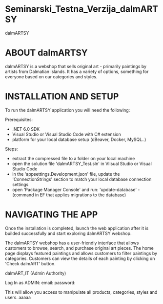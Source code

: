 # Seminarski_Testna_Verzija_dalmARTSY
dalmARTSY

ABOUT dalmARTSY
========================================================================================================================================
dalmARTSY is a webshop that sells original art - primarily paintings by artists from Dalmatian islands. It has a variety of options, something 
for everyone based on our categories and styles.

INSTALLATION AND SETUP
========================================================================================================================================

To run the dalmARTSY application you will need the following:

Prerequisites:
- .NET 6.0 SDK
- Visual Studio or Visual Studio Code with C# extension
- platform for your local database setup (dBeaver, Docker, MySQL..)

Steps:
- extract the compressed file to a folder on your local machine
- open the solution file 'dalmARTSY_Test.sln' in VIisual Studio or Visual Studio Code
- in the 'appsettings.Development.json' file, update the 'ConnectionStrings' section to match your local database connection settings
- open 'Package Manager Console' and run:
      'update-database' - (command in EF that applies migrations to the database)
      

NAVIGATING THE APP
========================================================================================================================================
Once the installation is completed, launch the web application after it is builded successfully and start exploring dalmARTSY webshop.

The dalmARTSY webshop has a user-friendly interface that allows customers to browse, search, and purchase original art pieces. The home page 
displays featured paintings and allows customers to filter paintings by categories. Customers can view the details of each painting by clicking 
on 'Check dalmART' button. 

dalmART_IT (Admin Authority)

Log In as ADMIN:
email:
password: 

This will allow you access to manipulate all products, categories, styles and users. 
aaaaa







